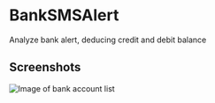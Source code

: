 # BankSMSAlert
Analyze bank alert, deducing credit and debit balance

## Screenshots
![Image of bank account list](https://github.com/cjae/BankSMSAlert/blob/master/screenshots/Screenshot_20170729-114711.png)
